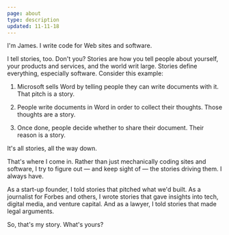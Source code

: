```yaml
---
page: about
type: description
updated: 11-11-18
---
```


I'm James. I write code for Web sites and software. 

I tell stories, too. Don't you? Stories are how you tell people about yourself, your products and services, and the world writ large. Stories define everything, especially software. Consider this example:

1. Microsoft sells Word by telling people they can write documents with it. 
    That pitch is a story.  

2. People write documents in Word in order to collect their thoughts. 
    Those thoughts are a story.

3. Once done, people decide whether to share their document. 
    Their reason is a story.

It's all stories, all the way down. 

That's where I come in. Rather than just mechanically coding sites and software, I try to figure out — and keep sight of — the stories driving them. I always have.

As a start-up founder, I told stories that pitched what we'd built. As a journalist for Forbes and others, I wrote stories that gave insights into tech, digital media, and venture capital. And as a lawyer, I told stories that made legal arguments.

So, that's my story. What's yours?

